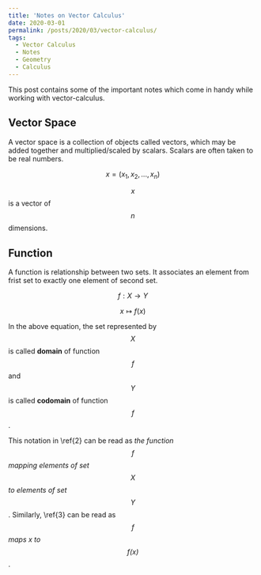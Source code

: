 ```yaml
---
title: 'Notes on Vector Calculus'
date: 2020-03-01
permalink: /posts/2020/03/vector-calculus/
tags:
  - Vector Calculus
  - Notes
  - Geometry
  - Calculus
---
```


This post contains some of the important notes which come in handy while working with vector-calculus.


## Vector Space
A vector space is a collection of objects called vectors, which may be added together and multiplied/scaled by scalars. Scalars are often taken to be real numbers.

$$x=(x_{1}, x_{2}, ..., x_{n}) \tag{1}$$

$$x$$ is a vector of $$n$$ dimensions.

## Function
A function is relationship between two sets. It associates an element from frist set to exactly one element of second set.

$$f: X \rightarrow Y \tag{2}$$

$$x \mapsto	f(x) \tag{3}$$

In the above equation, the set represented by $$X$$ is called **domain** of function $$f$$ and $$Y$$ is called **codomain** of function $$f$$.

This notation in \ref{2} can be read as *the function $$f$$ mapping elements of set $$X$$ to elements of set $$Y$$*. Similarly, \ref{3} can be read as *$$f$$ maps x to $$f(x)$$*.



